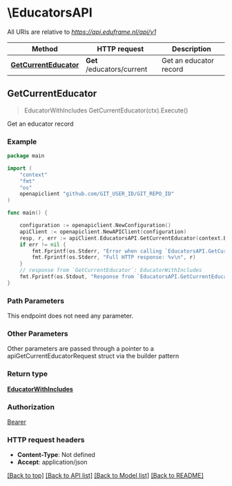 # \EducatorsAPI

All URIs are relative to *https://api.eduframe.nl/api/v1*

Method | HTTP request | Description
------------- | ------------- | -------------
[**GetCurrentEducator**](EducatorsAPI.md#GetCurrentEducator) | **Get** /educators/current | Get an educator record



## GetCurrentEducator

> EducatorWithIncludes GetCurrentEducator(ctx).Execute()

Get an educator record

### Example

```go
package main

import (
	"context"
	"fmt"
	"os"
	openapiclient "github.com/GIT_USER_ID/GIT_REPO_ID"
)

func main() {

	configuration := openapiclient.NewConfiguration()
	apiClient := openapiclient.NewAPIClient(configuration)
	resp, r, err := apiClient.EducatorsAPI.GetCurrentEducator(context.Background()).Execute()
	if err != nil {
		fmt.Fprintf(os.Stderr, "Error when calling `EducatorsAPI.GetCurrentEducator``: %v\n", err)
		fmt.Fprintf(os.Stderr, "Full HTTP response: %v\n", r)
	}
	// response from `GetCurrentEducator`: EducatorWithIncludes
	fmt.Fprintf(os.Stdout, "Response from `EducatorsAPI.GetCurrentEducator`: %v\n", resp)
}
```

### Path Parameters

This endpoint does not need any parameter.

### Other Parameters

Other parameters are passed through a pointer to a apiGetCurrentEducatorRequest struct via the builder pattern


### Return type

[**EducatorWithIncludes**](EducatorWithIncludes.md)

### Authorization

[Bearer](../README.md#Bearer)

### HTTP request headers

- **Content-Type**: Not defined
- **Accept**: application/json

[[Back to top]](#) [[Back to API list]](../README.md#documentation-for-api-endpoints)
[[Back to Model list]](../README.md#documentation-for-models)
[[Back to README]](../README.md)

